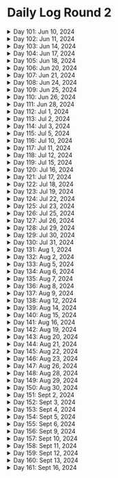 # Daily Log Round 2

<details>
  <summary>Day 101: Jun 10, 2024</summary>

  ### Today's Progress:
  * Started and completed on learning Introductory JavaScript by building a Prymaind Generator on freeCodeCamp.

  ### Link to work:
  * None

  ### New thing(s) learned:
  * How to declare a variable using let/const
  * How to create different statements
  * Console logging

  ### Thoughts:
  * This one took a little while and was confusing. Took my time with it.

  ### Time spent working
  * 1.5 hrs
</details>

<details>
  <summary>Day 102: Jun 11, 2024</summary>

  ### Today's Progress:
  * Started and completed building a Gradebook App using JavaScript on freeCodeCamp.

  ### Link to work:
  * None

  ### New thing(s) learned:
  * None

  ### Thoughts:
  * I may go back to this sometime soon to get an understanding of how everything works again.

  ### Time spent working
  * 0.75 hrs
</details>

<details>
  <summary>Day 103: Jun 14, 2024</summary>

  ### Today's Progress:
  * Started working on building a Role Playing Game while learning Basic JavaScript (steps 1 → 69) on freeCodeCamp.

  ### Link to work:
  * None

  ### New thing(s) learned:
  * None

  ### Thoughts:
  * I'm slowly getting the hang of this

  ### Time spent working
  * 1.16 hrs
</details>

<details>
  <summary>Day 104: Jun 17, 2024</summary>

  ### Today's Progress:
  * Continued working on and completed building a Role Playing Game while learning Basic JavaScript (steps 69 → 172) on freeCodeCamp.

  ### Link to work:
  * None

  ### New thing(s) learned:
  * Basics of different statements and loops.

  ### Thoughts:
  * None

  ### Time spent working
  * 2 hrs
</details>

<details>
  <summary>Day 105: Jun 18, 2024</summary>

  ### Today's Progress:
  * Started and completed the basic debugging challenge for a background color changer using JavaScript on freeCodeCamp.
  * Started working on the Calorie Counter app by learning about Form Validation for JavaScript (steps 1 → 24) on freeCodeCamp

  ### Link to work:
  * None

  ### New thing(s) learned:
  * I've never heard of regex, I'm going to have to take some time and learn about that.

  ### Thoughts:
  * None

  ### Time spent working
  * 0.75 hrs
</details>

<details>
  <summary>Day 106: Jun 20, 2024</summary>

  ### Today's Progress:
  * Completed building the Calorie Counter app by learning about Form Validation for JavaScript on freeCodeCamp

  ### Link to work:
  * None

  ### New thing(s) learned:
  * I learned more about Form Validation and how page doesn't change to something else when clicking on the "submit" or "clear form" button.

  ### Thoughts:
  * None

  ### Time spent working
  * 1.8 hrs
</details>

<details>
  <summary>Day 107: Jun 21, 2024</summary>

  ### Today's Progress:
  * Completed reviewing DOM manipulation by building a Rock, Paper, Scissors Game on freeCodeCamp

  ### Link to work:
  * None

  ### New thing(s) learned:
  * None

  ### Thoughts:
  * None

  ### Time spent working
  * 0.75 hrs
</details>

<details>
  <summary>Day 108: Jun 24, 2024</summary>

  ### Today's Progress:
  * Moved to working on the Legacy JavaScript course after doing a bit of research. Completed steps 1 → 69 on learning Basic JavaScript on freeCodeCamp.

  ### Link to work:
  * None

  ### New thing(s) learned:
  * None

  ### Thoughts:
  * None

  ### Time spent working
  * 1.16 hrs
</details>

<details>
  <summary>Day 109: Jun 25, 2024</summary>

  ### Today's Progress:
  * Continued working on learning Basic JavaScript (Legacy Version) from freeCodeCamp (steps 69 → 82).

  ### Link to work:
  * None

  ### New thing(s) learned:
  * None

  ### Thoughts:
  * I plan on going back to watch some of the videos that were in the Legacy version to get a better understanding of some of the answers.

  ### Time spent working
  * 1hr
</details>

<details>
  <summary>Day 110: Jun 26, 2024</summary>

  ### Today's Progress:
  * Continued and completed working on learning Basic JavaScript (Legacy Version) from freeCodeCamp (steps 82 → 113).

  ### Link to work:
  * None

  ### New thing(s) learned:
  * None

  ### Thoughts:
  * None

  ### Time spent working
  * 1.16 hrs
</details>

<details>
  <summary>Day 111: Jun 28, 2024</summary>

  ### Today's Progress:
  * Started and completed working on learning about ES6 (ES2015) from freeCodeCamp.

  ### Link to work:
  * None

  ### New thing(s) learned:
  * None

  ### Thoughts:
  * This took a bit of time for sure, now I'll debate on what I want to do next.

  ### Time spent working
  * 1.16 hrs
</details>

<details>
  <summary>Day 112: Jul 1, 2024</summary>

  ### Today's Progress:
  * Started and completed learning about Regular Expressions and Debugging Code from freeCodeCamp's Legacy JavaScript section.

  ### Link to work:
  * None

  ### New thing(s) learned:
  * I learned about regex in JavaScript and how to find certain things in a string.

  ### Thoughts:
  * None

  ### Time spent working
  * 1.16 hrs
</details>

<details>
  <summary>Day 113: Jul 2, 2024</summary>

  ### Today's Progress:
  * Started and completed learning about Basic Data Structures in Legacy JavaScript on freeCodeCamp
  * Started working on Basic Algorithm Scripting in Legacy JavaScript on freeCodeCamp (steps 1 → 3)

  ### Link to work:
  * None

  ### New thing(s) learned:
  * I learned the basics about data structures in JavaScript.

  ### Thoughts:
  * None

  ### Time spent working
  * 1.16 hrs
</details>

<details>
  <summary>Day 114: Jul 3, 2024</summary>

  ### Today's Progress:
  * Started working on the Frontend Mentor project of the Article Preview Component.

  ### Link to work:
  * None

  ### New thing(s) learned:
  * None

  ### Thoughts:
  * Watching a tutorial and following along before I create it on my own to get an understanding of the project. This way, I can make cleaner code and have a better understanding of the project as I do it a few times.

  ### Time spent working
  * 1.16 hrs
</details>

<details>
  <summary>Day 115: Jul 5, 2024</summary>

  ### Today's Progress:
  * Continued working on the Frontend Mentor project of the Article Preview Component.

  ### Link to work:
  * None

  ### New thing(s) learned:
  * None

  ### Thoughts:
  * Taking my time in understanding how the code works and what's best for this project.

  ### Time spent working
  * 1.4 hrs
</details>

<details>
  <summary>Day 116: Jul 10, 2024</summary>

  ### Today's Progress:
  * Started researching and working on my personal Portfolio

  ### Link to work:
  * None

  ### New thing(s) learned:
  * None

  ### Thoughts:
  * I took a few days for myself after the holiday which made me realize I was stuck and wasn't sure what to do. After asking for some advice from Kevin Powell's Discord server, it was suggested that I should instead focus on my portfolio. In the past few weeks, I haven't really been challenging myself and cheating while working on Frontend Mentor projects by watching YouTube videos of other people's work. This project, I'm going to do my best to do none of that.

  ### Time spent working
  *
</details>

<details>
  <summary>Day 117: Jul 11, 2024</summary>

  ### Today's Progress:
  * Gathered, researched and started sketching out my Portfolio in Penpot.

  ### Link to work:
  * None

  ### New thing(s) learned:
  * Penpot being similair to Figma, just need to get the hang of things now.

  ### Thoughts:
  * None

  ### Time spent working
  * 1 hr
</details>

<details>
  <summary>Day 118: Jul 12, 2024</summary>

  ### Today's Progress:
  * Decided to switch back to Figma and continue working on researching and gathering materials for my plans/moodboard.

  ### Link to work:
  * None

  ### New thing(s) learned:
  * How to scale/crop images in Figma

  ### Thoughts:
  * Penpot is nice, but using Figma as a desktop application is much easier than relying on a website to load. Wish Penpot had a desktop application.

  ### Time spent working
  * 1.4 hrs
</details>

<details>
  <summary>Day 119: Jul 15, 2024</summary>

  ### Today's Progress:
  * Completed gather materials and inspiration for my moodboard for my portfolio. The next thing to do is work on Wireframes.

  ### Link to work:
  * None

  ### New thing(s) learned:
  * I learned about the different screensize options for different interfaces (IE: Mobile phones, Desktop, and Mobile) for Figma.

  ### Thoughts:
  * None

  ### Time spent working
  * 1.4 hrs
</details>

<details>
  <summary>Day 120: Jul 16, 2024</summary>

  ### Today's Progress:
  * Started and completed taking notes on a YouTube video by Creative Director Explains called My actual web design process for clients (Freelance and Agency)

  ### Link to work:
  * [YouTube Video](https://www.youtube.com/watch?v=Jz_wyVdWKm8)

  ### New thing(s) learned:
  * How the process of creating a website works and the explanation

  ### Thoughts:
  * None

  ### Time spent working
  * 1.5 hrs
</details>

<details>
  <summary>Day 121: Jul 17, 2024</summary>

  ### Today's Progress:
  * Continued working on planning and wireframing my personal portfolio.

  ### Link to work:
  * None

  ### New thing(s) learned:
  * None

  ### Thoughts:
  * I've decided to go with a single page site and then maybe in the future I'll do a multi-page site or keep it a single page. I'll have to see where the wind blows.

  ### Time spent working
  * 1.25 hrs
</details>

<details>
  <summary>Day 122: Jul 18, 2024</summary>

  ### Today's Progress:
  * Started and completed wireframing the desktop version of my portfolio and started wireframing the tablet version of my portfolio.

  ### Link to work:
  * None

  ### New thing(s) learned:
  * None

  ### Thoughts:
  * I'm enjoying planning out how I want it to look in a responsive way.

  ### Time spent working
  * 1.4 hrs
</details>

<details>
  <summary>Day 123: Jul 19, 2024</summary>

  ### Today's Progress:
  * Completed wireframing/sketching out my Tablet/Mobile view of my portfolio. Next week, I'll start properly designing my site in Figma.

  ### Link to work:
  * None

  ### New thing(s) learned:
  * None

  ### Thoughts:
  * Excited to actually start designing my website. Should make it more fun to code when I get started with that!

  ### Time spent working
  * 1.25 hrs
</details>

<details>
  <summary>Day 124: Jul 22, 2024</summary>

  ### Today's Progress:
  * Started and completed working on the design of my Portfolio for Desktop view.

  ### Link to work:
  * None

  ### New thing(s) learned:
  * None

  ### Thoughts:
  * I just need to find some more images to use for certain parts of the site. I'm missing AnyType and a few others.

  ### Time spent working
  * 1.5 hrs
</details>

<details>
  <summary>Day 125: Jul 23, 2024</summary>

  ### Today's Progress:
  * Completed designing the Tablet and Moble views of my Portfolio in Figma.
  * Started coding the navigation bar for my portfolio.

  ### Link to work:
  * None

  ### New thing(s) learned:
  * None

  ### Thoughts:
  * I'm excited to start coding my portfolio and I'm going to have to learn a lot of new things. First off will be the navigation bar.

  ### Time spent working
  * 1.3 hrs
</details>

<details>
  <summary>Day 126: Jul 25, 2024</summary>

  ### Today's Progress:
  * Started to work on the navigation bar of my portfolio.

  ### Link to work:
  * None

  ### New thing(s) learned:
  * None

  ### Thoughts:
  * I need to figure out how to make the navigation bar look more resopnsive and similair to the one I created in Figma.

  ### Time spent working
  * 1.1 hrs
</details>

<details>
  <summary>Day 127: Jul 26, 2024</summary>

  ### Today's Progress:
  * Re-started on the navigation bar and started to work on the hero section of my portfolio.

  ### Link to work:
  * None

  ### New thing(s) learned:
  * None

  ### Thoughts:
  * I need to figure out how to make a proper circle image to use for the picture of myself in the hero section.

  ### Time spent working
  * 1.25 hrs
</details>

<details>
  <summary>Day 128: Jul 29, 2024</summary>

  ### Today's Progress:
  * Continued to work on the hero section of my portfolio and got started on the about section.

  ### Link to work:
  * None

  ### New thing(s) learned:
  * None

  ### Thoughts:
  * Instead of using Font Awesome, I'm going to use SVGRepo.com to get the icons that I need for certain sections of my portfolio.

  ### Time spent working
  * 1.5 hrs
</details>

<details>
  <summary>Day 129: Jul 30, 2024</summary>

  ### Today's Progress:
  * Continued to work on my portfolio as a whole.

  ### Link to work:
  * None

  ### New thing(s) learned:
  * None

  ### Thoughts:
  * I somehow messed up my navigation bar and more within the code, so I just decided to restart from scratch...again. This time, I'm going to just code everything out in HTML first and then go into CSS and JS.

  ### Time spent working
  * 1.1 hrs
</details>

<details>
  <summary>Day 130: Jul 31, 2024</summary>

  ### Today's Progress:
  * Re-wrote my entire HTML from scratch and completed all my sections. Added images, links, and accessibility features that were needed.

  ### Link to work:
  * None

  ### New thing(s) learned:
  * None

  ### Thoughts:
  * Excited to get started on the CSS part of my website. I'm going to do my bes to start from a mobile-user POV and then work my way to a desktop-user POV.

  ### Time spent working
  * 1.3 hrs
</details>

<details>
  <summary>Day 131: Aug 1, 2024</summary>

  ### Today's Progress:
  * Started working (and hopefully finished) on the CSS sections of my navigation bar, hero section, and about section.

  ### Link to work:
  * None

  ### New thing(s) learned:
  * None

  ### Thoughts:
  * Tomorrow I'm going to take some time to write my about section of myself and then hopefully jump into the projects section once I feel comfortable enough. This is coming along slowly but surely!

  ### Time spent working
  * 1.83 hrs
</details>

<details>
  <summary>Day 132: Aug 2, 2024</summary>

  ### Today's Progress:
  * Continued to work on the mobile version of my portoflio using CSS.

  ### Link to work:
  * None

  ### New thing(s) learned:
  * None

  ### Thoughts:
  * So many lines of CSS...

  ### Time spent working
  * 2.42 hrs
</details>

<details>
  <summary>Day 133: Aug 5, 2024</summary>

  ### Today's Progress:
  * Continuned to work on my Personal Portfolio site and completed working on the Tablet and Desktop media queries.

  ### Link to work:
  * None

  ### New thing(s) learned:
  * None

  ### Thoughts:
  * Uploaded my project to GitHub finally and made a Netlify site out of it to test it out for a bit before I go public with it. There's a lot of changes and additions that need to be made.

  ### Time spent working
  * 2.6 hrs
</details>

<details>
  <summary>Day 134: Aug 6, 2024</summary>

  ### Today's Progress:
  * Fixed an issue with the hamburger menu not showing itself on multiple breakpoints. What a small pain to fix...

  ### Link to work:
  * None

  ### New thing(s) learned:
  * How not to break something and wonder what happened or where I went wrong.

  ### Thoughts:
  * Taking a break for the day, too angry and annoyed to work on this

  ### Time spent working
  * 1 hrs
</details>

<details>
  <summary>Day 135: Aug 7, 2024</summary>

  ### Today's Progress:
  * Continued to work on the CSS of my portfolio. It's slowly coming along...

  ### Link to work:
  * None

  ### New thing(s) learned:
  * None

  ### Thoughts:
  * This is a pain, but I will get it right...

  ### Time spent working
  * 2.6 hrs
</details>

<details>
  <summary>Day 136: Aug 8, 2024</summary>

  ### Today's Progress:
  * Continued to re-write my CSS, worked on my HTML for accessibility, and wrote some JavaScript.

  ### Link to work:
  * None

  ### New thing(s) learned:
  * How to make a hamburger menu and contact form not refresh the page using JavaScript.

  ### Thoughts:
  * I'm almost done with my website. I just need to make a few changes, add in some projects, and put my social media in a few places. It should be ready to go then!

  ### Time spent working
  * 3.05 hrs
</details>

<details>
  <summary>Day 137: Aug 9, 2024</summary>

  ### Today's Progress:
  * Continued to work on my portfolio

  ### Link to work:
  * None

  ### New thing(s) learned:
  * I learned how Web3Forms.com works for contact forms

  ### Thoughts:
  * Completed working on the contact form and used Web3Forms to use as a backend should someone send me a message.
  * Created and added my personal logo to the site.
  * Updated all text that made the site seem silly into slightly professional text.

  ### Time spent working
  * 2.1 hrs
</details>

<details>
  <summary>Day 138: Aug 12, 2024</summary>

  ### Today's Progress:
  * Completed working on my portfolio. I made a few changes to the site and now I just need to add my projects and purchase a domain to host it on.
  * Taking the rest of the time to find out what I want to do/learn next.

  ### Link to work:
  * None

  ### New thing(s) learned:
  * None

  ### Thoughts:
  * I'm not feeling comfrtable with CSS still and JavaScript even after completeing my portfolio. I'm happy with how I've made it and how it looks, but I'm in a fork in the road of learning. Asked for some advice on Kevin Powell's discord again.

  ### Time spent working
  * 2 hrs
</details>

<details>
  <summary>Day 139: Aug 14, 2024</summary>

  ### Today's Progress:
  * I took some time yesterday (8/13) to figure out what I wanted to do next. I decided that I would refresh myself with some CSS subjects and projects, re-learn/understand JavaScript, learn ReactJS, learn TailwindCSS, learn Git/GitHub, and job hunting (this will be after I feel comfortable with JavaScript and CSS).
  * I started working on Scrimba's CSS course on Grids (video 11/17).

  ### Link to work:
  * [Learning Path v2](https://github.com/kylecreate/100DaysOfCode/blob/main/imgs/LearningPath-v2.png)

  ### New thing(s) learned:
  * Understanding CSS Grid from a beginner stand point.

  ### Thoughts:
  * Everything is slowly coming back to me now as I watch these videos. They're very helpful. I'm debating if I want to buy PRO for Scrimba or just work on what resources I've collected.

  ### Time spent working
  * 1.3 hrs
</details>

<details>
  <summary>Day 140: Aug 15, 2024</summary>

  ### Today's Progress:
  * I purchased a Scrimba PRO subscription and got started on their Frontend Carrer Path. I've completed the Welcome module and building & deploying your first website module.

  ### Link to work:
  * None

  ### New thing(s) learned:
  * Basics of HTML...again

  ### Thoughts:
  * Why am I doing this? Because with the interactivity of this website and the way they teach students/people, it helps me out to understand as well. I'm just going in order since the certification will be nice even though it won't mean much.

  ### Time spent working
  * 2.6 hrs
</details>

<details>
  <summary>Day 141: Aug 16, 2024</summary>

  ### Today's Progress:
  * I worked on learning about CSS Grid Layouts on Scrimba, YouTube (Kevin Powell), MDN, and CSS Grid Garden

  ### Link to work:
  * None

  ### New thing(s) learned:
  * Learned how CSS grid systems work.

  ### Thoughts:
  * I'm going to take some time next week to learn more about Grids with some (hopefully) newly found videos/articles that can explain things.

  ### Time spent working
  * 2.7 hrs
</details>

<details>
  <summary>Day 142: Aug 19, 2024</summary>

  ### Today's Progress:
  * Started watching/working on Learning CSS Grid the Easy Way with Kevin Powell on YouTube using a Frontend Mentor project as an example.

  ### Link to work:
  * [Link to video](https://www.youtube.com/watch?v=rg7Fvvl3taU)

  ### New thing(s) learned:
  * CSS Grid using a Frontend Mentor project

  ### Thoughts:
  * Later on, my plan is to re-work this project from the ground up with no help and on my own to better understand CSS Grid.

  ### Time spent working
  * 1.3 hrs
</details>

<details>
  <summary>Day 143: Aug 20, 2024</summary>

  ### Today's Progress:
  * Completed watching Kevin Powell's video on learning CSS Grid the easy way.
  * Started and completed working on learning CSS Flexbox with Scrimba
  * Started and completed watching Kevin Powell's video on learning Flexbox the easy way.
  * Started and completed testing out my flexbox skills using different tasks from MDN.
  * Completed all levels (except for Lv.24) of Flexbox Froggy.
  * Attended my first Scrimba Town Hall where they discussed CSS and answered questions.

  ### Link to work:
  * None

  ### New thing(s) learned:
  * I learned a lot about CSSBattles, CSS Flexbox, and CSS Grid.

  ### Thoughts:
  * What a busy but good day! I will upload my new learning path soon that covers things I want to learn. I also have a few new projects in mind for the future.

  ### Time spent working
  * 3.4 hrs
</details>

<details>
  <summary>Day 144: Aug 21, 2024</summary>

  ### Today's Progress:
  * Started and completed watching Kevin Powell's videos on CSS Selectors (beyond the basics) and The Secret to mastering CSS Layouts.
  * Started working on learning Responsive Web Design on Scrimba which is also taught by Kevin Powell. (Overall: 5% complete | CSS Fundamentals Section: 32% complete)

  ### Link to work:
  * None

  ### New thing(s) learned:
  * The intermediate side of CSS selectors and the use of inline/inline-block elements in CSS.

  ### Thoughts:
  * I'm really enjoying this!

  ### Time spent working
  * 1.3 hrs
</details>

<details>
  <summary>Day 145: Aug 22, 2024</summary>

  ### Today's Progress:
  * Continued and completed working on learning Responsive Web Design on Scrimba which is taught by Kevin Powell. (Overall: 14% complete | CSS Fundamentals Section: 100% complete, next up is Starting to Think Responsively)

  ### Link to work:
  * None

  ### New thing(s) learned:
  * Learned more about the basics of CSS and some of the fundamentals to make learning responsive design easier.

  ### Thoughts:
  * I'm really enjoying jumping back into CSS, Kevin makes it fun!

  ### Time spent working
  * 2.85 hrs
</details>

<details>
  <summary>Day 146: Aug 23, 2024</summary>

  ### Today's Progress:
  * Continued working on learning Responsive Web Design on Scrimba which is taught by Kevin Powell. (Overall: 29% complete | Starting to Think Responsively: 56% complete)

  ### Link to work:
  * None

  ### New thing(s) learned:
  * I learned more about masking very basic responsive websites with media queries and a basic navigation bar.

  ### Thoughts:
  * None

  ### Time spent working
  * 3 hrs
</details>

<details>
  <summary>Day 147: Aug 26, 2024</summary>

  ### Today's Progress:
  * Continued working on learning Responsive Web Design on Scrimba which is taught by Kevin Powell. (Overall: 40% complete | Starting to Think Responsively: 100% complete! Next up will be Stepping up our style)

  ### Link to work:
  * None

  ### New thing(s) learned:
  * None

  ### Thoughts:
  * After I finish the next section in this course, I'm going to re-code the website we're working on from scratch to see if I'm able to do it on my own and hopefully make it look better (design and code wise).

  ### Time spent working
  * 2.3 hrs
</details>

<details>
  <summary>Day 148: Aug 28, 2024</summary>

  ### Today's Progress:
  * Continued working on learning Responsive Web Design on Scrimba which is taught by Kevin Powell. (Overall: 52% complete | Stepping up our style 53% complete)

  ### Link to work:
  * None

  ### New thing(s) learned:
  * Learned more about background-images and viewport units

  ### Thoughts:
  * I'm enjoying these projects as I work along with Kevin. The BBQ splash page will be another project that I work on after completing this course.

  ### Time spent working
  * 2 hrs
</details>

<details>
  <summary>Day 149: Aug 29, 2024</summary>

  ### Today's Progress:
  * Continued working on learning Responsive Web Design on Scrimba which is taught by Kevin Powell. (Overall: 69% complete | Stepping up our style (100% complete), started Taking flexbox to the next level section (71% complete))

  ### Link to work:
  * None

  ### New thing(s) learned:
  * Learned a lot more about flexbox and proper stylings

  ### Thoughts:
  * Other than having problems with the site today, I managed to get a lot done. I'm writing down in my Notion (soon to switch to AppFlowy) the projects that I'm going to re-work when I finish from this section.

  ### Time spent working
  * 2.6 hrs
</details>

<details>
  <summary>Day 150: Aug 30, 2024</summary> 🎉

  ### Today's Progress:
  * Continued working on learning Responsive Web Design on Scrimba which is taught by Kevin Powell. (Overall: 83% complete | continued and completed Taking flexbox to the next level section (100% complete) and CSS Grid: The ultimate layout tool (100% complete)).

  ### Link to work:
  * None

  ### New thing(s) learned:
  * I learned more in-depth about CSS Flexbox and CSS Grid.

  ### Thoughts:
  * As Kevin was showing a Portfolio work example of CSS Grid, I said in my head "This man is doing witchcraft...". I see a lot of changes to my portfolio and future work already without even touching anything.

  ### Time spent working
  * 2.4 hrs
</details>

<details>
  <summary>Day 151: Sept 2, 2024</summary>

  ### Today's Progress:
  * Continued and completed working on learning Responsive Web Design on Scrimba which is taught by Kevin Powell. (Overall: 100% complete | started and completed Taking it the next level (100% complete)).

  ### Link to work:
  * None

  ### New thing(s) learned:
  * I learned more about using CSS grid/flexbox for a real-life style website.

  ### Thoughts:
  * I'm surprised I finished this course in a single day. Next, I'm going to watch the Space Travel Website course from Scrimba. After that, I plan on doing some reading of CSS to see what else I can learn.

  ### Time spent working
  * 2.7 hrs
</details>

<details>
  <summary>Day 152: Sept 3, 2024</summary>

  ### Today's Progress:
  * Started working on Kevin Powell's Space Travel Website course on Scrimba. I started with the module of The design system (43% complete).

  ### Link to work:
  * None

  ### New thing(s) learned:
  * How to do a complete CSS reset for a new webpage and how to create a design system from scratch using the classes we've created so far.

  ### Thoughts:
  * The design system is actually kind of fun to work on before starting on the website itself. Also, with all the classes that have been used so far, I find this to be a really good idea for HUGE projects in the future.

  ### Time spent working
  * 1.3 hrs
</details>

<details>
  <summary>Day 153: Sept 4, 2024</summary>

  ### Today's Progress:
  * Continued working on Kevin Powell's Space Travel Website course on Scrimba. I started with the module of The design system (81% complete).

  ### Link to work:
  * None

  ### New thing(s) learned:
  * I'm learning how to use multiple classes within CSS on HTML to create some cool components.

  ### Thoughts:
  * So many lines of CSS and create such cool and small things!

  ### Time spent working
  * 1.2 hrs
</details>

<details>
  <summary>Day 154: Sept 5, 2024</summary>

  ### Today's Progress:
  * Continued working on Kevin Powell's Space Travel Website course on Scrimba. I completed the module of The design system (100% complete), completed the module of The homepage (100%), and started on the Navigation module (69%).

  ### Link to work:
  * None

  ### New thing(s) learned:
  * I've learned a lot about how to do a navigation bar and how to make the homepage of this project look similar to the Figma design.

  ### Thoughts:
  * This is a tough project, but will be re-done in the future when I'm comfortable with CSS and JavaScript.

  ### Time spent working
  * 2.7 hrs
</details>

<details>
  <summary>Day 155: Sept 6, 2024</summary>

  ### Today's Progress:
  * Continued working on Kevin Powell's Space Travel Website course on Scrimba. I completed the Navigation module (100%), the destination page module (100%), and started working on the tabs module (23%).

  ### Link to work:
  * None

  ### New thing(s) learned:
  * I learned more about how to style different HTML tags with similar styles of other tags. Also, I learned a lot about JavaScript even if I haven't gotten that far yet.

  ### Thoughts:
  * I'm happy I'm almost done with this project. I believe that I'll work on this again after I learn JavaScript and get comfortable with that.

  ### Time spent working
  * 2.6 hrs
</details>

<details>
  <summary>Day 156: Sept 9, 2024</summary>

  ### Today's Progress:
  * Continued working on and completed Kevin Powell's Space Travel Website course on Scrimba. I completed the tabs module (100%).
  * Started working on Frontend Mentor's Product Preview Card Component challenge.

  ### Link to work:
  * None

  ### New thing(s) learned:
  * None

  ### Thoughts:
  * I'm happy to have finally finished the Space Travel site and now going to start working on Frontend Mentor/real-life style projects for a while.

  ### Time spent working
  * 2.7 hrs
</details>

<details>
  <summary>Day 157: Sept 10, 2024</summary>

  ### Today's Progress:
  * Completed working on the Product Preview Card challenge from Frontend Mentor.
  * Started and completed the first CSS challenge from Scrimba's CSS Challenges course.

  ### Link to work:
  * [FEM - Product Preview Card](https://github.com/kylecreate/FEM-ProductCard)

  ### New thing(s) learned:
  * How to create a spoiler using HTML and CSS.

  ### Thoughts:
  * I think I'll enjoy the CSS challenges from Scrimba. These will be different things to work on and hopefully help my CSS skills get better.

  ### Time spent working
  * 1.2 hrs
</details>

<details>
  <summary>Day 158: Sept 11, 2024</summary>

  ### Today's Progress:
  * Started and completed working on the CSS Challenges from Scrimba of the Colorful Button and Expanding Search Bar.

  ### Link to work:
  * [Scrimba Projects](https://github.com/kylecreate/Scrimba-Projects)

  ### New thing(s) learned:
  * How to create a border around a button to grow when hovered.
  * How to expand a search bar and hide things only screen readers can hear/say.

  ### Thoughts:
  * These challenges are fun! I'm looking forward to working on more of these in the future!

  ### Time spent working
  * 1.2 hrs
</details>

<details>
  <summary>Day 159: Sept 12, 2024</summary>

  ### Today's Progress:
  * Started on the CSS Challenge from Scrimba of the Codepen Tile.

  ### Link to work:
  * None

  ### New thing(s) learned:
  * None

  ### Thoughts:
  * Didn't get too much done today. Going to try and restart with a fresh mind tomorrow.

  ### Time spent working
  * 1 hrs
</details>

<details>
  <summary>Day 160: Sept 13, 2024</summary>

  ### Today's Progress:
  * Re-started and completed the Codepen Tile CSS Challenge from Scrimba.
  * Started and completed the first Loading Animation CSS Challenge from Scrimba.
  * Made some changes to the Product Preview card from Frontend Mentor after receiving feedback.

  ### Link to work:
  * None

  ### New thing(s) learned:
  * I learned how to animate a loading sequence for a website.
  * I learned how to show something under a card by using the hover psuedo class.

  ### Thoughts:
  * Work hard, play hard as always!

  ### Time spent working
  * 2.05 hrs
</details>

<details>
  <summary>Day 161: Sept 16, 2024</summary>

  ### Today's Progress:
  *

  ### Link to work:
  *

  ### New thing(s) learned:
  *

  ### Thoughts:
  *

  ### Time spent working
  *
</details>